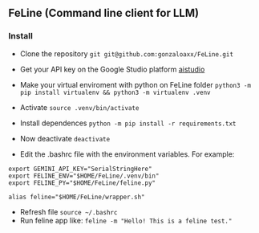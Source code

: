 ## FeLine (Command line client for LLM)

### Install
- Clone the repository `git git@github.com:gonzaloaxx/FeLine.git`
- Get your API key on the Google Studio platform [aistudio](https://aistudio.google.com/app/apikey)

- Make your virtual enviroment with python on FeLine folder
`python3 -m pip install virtualenv && python3 -m virtualenv .venv`
- Activate `source .venv/bin/activate`
- Install dependences `python -m pip install -r requirements.txt`
- Now deactivate `deactivate`
- Edit the .bashrc file with the environment variables. For example:
```
export GEMINI_API_KEY="SerialStringHere"
export FELINE_ENV="$HOME/FeLine/.venv/bin"
export FELINE_PY="$HOME/FeLine/feline.py"

alias feline="$HOME/FeLine/wrapper.sh"
```
- Refresh file `source ~/.bashrc`
- Run feline app like: `feline -m "Hello! This is a feline test."`

